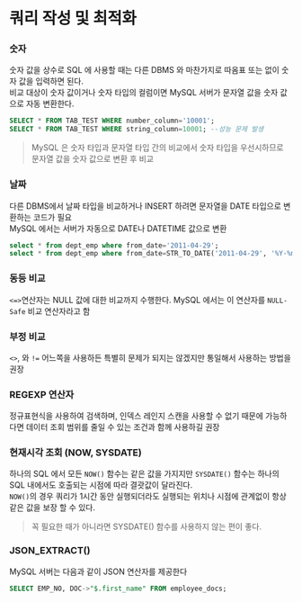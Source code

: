 # 쿼리 작성 및 최적화

### 숫자
숫자 값을 상수로 SQL 에 사용할 때는 다른 DBMS 와 마찬가지로 따옴표 또는 없이 숫자 값을 입력하면 된다.  
비교 대상이 숫자 값이거나 숫자 타입의 컬럼이면 MySQL 서버가 문자열 값을 숫자 값으로 자동 변환한다.
```sql
SELECT * FROM TAB_TEST WHERE number_column='10001'; 
SELECT * FROM TAB_TEST WHERE string_column=10001; --성능 문제 발생
```
> MySQL 은 숫자 타입과 문자열 타입 간의 비교에서 숫자 타입을 우선시하므로 문자열 값을 숫자 값으로 변환 후 비교


### 날짜
다른 DBMS에서 날짜 타입을 비교하거나 INSERT 하려면 문자열을 DATE 타입으로 변환하는 코드가 필요  
MySQL 에서는 서버가 자동으로 DATE나 DATETIME 값으로 변환
```sql
select * from dept_emp where from_date='2011-04-29';
select * from dept_emp where from_date=STR_TO_DATE('2011-04-29', '%Y-%m-%d');
```

### 동등 비교
`<=>`연산자는 NULL 값에 대한 비교까지 수행한다. MySQL 에서는 이 연산자를 `NULL-Safe` 비교 연산자라고 함

### 부정 비교
`<>`, 와 `!=` 어느쪽을 사용하든 특별히 문제가 되지는 않겠지만 통일해서 사용하는 방법을 권장

### REGEXP 연산자
정규표현식을 사용하여 검색하며, 인덱스 레인지 스캔을 사용할 수 없기 때문에 가능하다면 데이터 조회 범위를 줄일 수 있는 조건과 함께 사용하길 권장

### 현재시각 조회 (NOW, SYSDATE)
하나의 SQL 에서 모든 `NOW()` 함수는 같은 값을 가지지만 `SYSDATE()` 함수는 하나의 SQL 내에서도 호출되는 시점에 따라 결괏값이 달라진다.  
`NOW()`의 경우 쿼리가 1시간 동안 실행되더라도 실행되는 위치나 시점에 관계없이 항상 같은 값을 보장 할 수 있다.

 > 꼭 필요한 때가 아니라면 SYSDATE() 함수를 사용하지 않는 편이 좋다.

### JSON_EXTRACT()
MySQL 서버는 다음과 같이 JSON 연산자를 제공한다
```sql
SELECT EMP_NO, DOC->"$.first_name" FROM employee_docs;
```